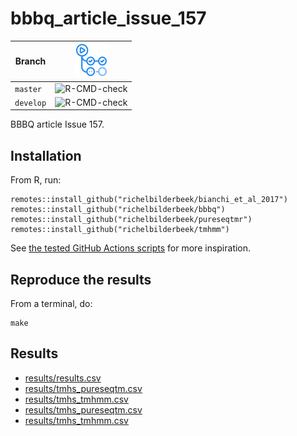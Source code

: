 # bbbq_article_issue_157

Branch   |[![GitHub Actions logo](pics/GitHubActions.png)](https://github.com/richelbilderbeek/bbbq_article_issue_157/actions)
---------|---------------------------------------------------------------------------------------------------------------------------
`master` |![R-CMD-check](https://github.com/richelbilderbeek/bbbq_article_issue_157/workflows/R-CMD-check/badge.svg?branch=master)   
`develop`|![R-CMD-check](https://github.com/richelbilderbeek/bbbq_article_issue_157/workflows/R-CMD-check/badge.svg?branch=develop)  

BBBQ article Issue 157.

## Installation

From R, run:

```
remotes::install_github("richelbilderbeek/bianchi_et_al_2017")
remotes::install_github("richelbilderbeek/bbbq")
remotes::install_github("richelbilderbeek/pureseqtmr")
remotes::install_github("richelbilderbeek/tmhmm")
```

See [the tested GitHub Actions scripts](https://github.com/richelbilderbeek/bbbq_article_issue_157/blob/master/.github/workflows/R-CMD-check.yaml)
for more inspiration.

## Reproduce the results

From a terminal, do:

```
make
```

## Results

 * [results/results.csv](results/results.csv)
 * [results/tmhs_pureseqtm.csv](results/tmhs_pureseqtm_1.csv)
 * [results/tmhs_tmhmm.csv](results/tmhs_tmhmm_1.csv)
 * [results/tmhs_pureseqtm.csv](results/tmhs_pureseqtm_2.csv)
 * [results/tmhs_tmhmm.csv](results/tmhs_tmhmm_2.csv)


